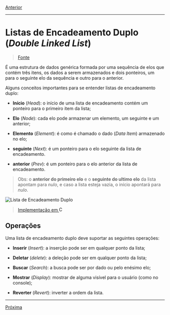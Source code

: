 [Anterior](./05-simpleLL.md)

---

# Listas de Encadeamento Duplo (_Double Linked List_)

> [Fonte](https://www.tutorialspoint.com/data_structures_algorithms/doubly_linked_list_algorithm.htm)

É uma estrutura de dados genérica formada por uma sequência de elos que contém três itens, os dados a serem armazenados e dois ponteiros, um para o seguinte elo da sequência e outro para o anterior.

Alguns conceitos importantes para se entender listas de encadeamento duplo:

- **Início** (_Head_): o início de uma lista de encadeamento contém um ponteiro para o primeiro item da lista;

- **Elo** (_Node_): cada elo pode armazenar um elemento, um seguinte e um anterior;

- **Elemento** (_Element_): é como é chamado o dado (_Data Item_) armazenado no elo;

- **seguinte** (_Next_): é um ponteiro para o elo seguinte da lista de encadeamento.

- **anterior** (_Prev_): é um ponteiro para o elo anterior da lista de encadeamento.

> Obs: o **anterior do primeiro elo** e o **seguinte do ultimo elo** da lista apontam para _nulo_, e caso a lista esteja vazia, o início apontará para _nulo_.

![Lista de Encadeamento Duplo](https://www.tutorialspoint.com/data_structures_algorithms/images/doubly_linked_list.jpg "Exemplo Lista de Encadeamento Duplo")

> [Implementação em <img alt="C" src="https://raw.github.com/newtmagalhaes/Aprendendo-Linguagens/master/images/logos/c.svg?sanitize=true" width="15">](../../ImplementationInC/02-doubleLL.c)

## Operações

Uma lista de encadeamento duplo deve suportar as seguintes operações:

- **Inserir** (_Insert_): a inserção pode ser em qualquer ponto da lista;

- **Deletar** (_delete_): a deleção pode ser em qualquer ponto da lista;

- **Buscar** (_Search_): a busca pode ser por dado ou pelo enésimo elo;

- **Mostrar** (_Display_): mostrar de alguma visível para o usuário (como no console);

- **Reverter** (_Revert_): inverter a ordem da lista.

---

[Próxima](./07-circularLL.md)
